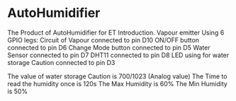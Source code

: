 # AutoHumidifier
The Product of AutoHumidifier for ET Introduction. 
Vapour emitter 
Using 6 GPIO legs: 
  Circuit of Vapour connected to pin D10 
  ON/OFF button connected to pin D6 
  Change Mode button connected to pin D5 
  Water Sensor connected to pin D7
  DHT11 connected to pin D8
  LED using for water storage Caution connected to pin D3

The value of water storage Caution is 700/1023 (Analog value)
The Time to read the humidity once is 120s 
The Max Humidity is 60%
The Min Humidity is 50%

